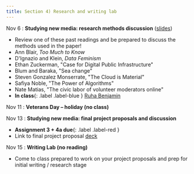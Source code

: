 ```yaml
---
title: Section 4) Research and writing lab
---
```

Nov 6
: **Studying new media: research methods discussion** ([slides](https://docs.google.com/presentation/d/1kvL2l5hv2CUMh8w8y8Y-JJzKh8XVHe1pKceJT-QlYj8/edit#slide=id.g3114a47a5b1_0_114))
- Review one of these past readings and be prepared to discuss the methods used in the paper! 
- Ann Blair, _Too Much to Know_ 
- D'Ignazio and Klein, _Data Feminism_ 
- Ethan Zuckerman, "Case for Digital Public Infrastructure" 
- Blum and Baraka, "Sea change" 
- Steven Gonzalez Monserrate, "The Cloud is Material" 
- Safiya Noble, "The Power of Algorithms" 
- Nate Matias, "The civic labor of volunteer moderators online"
- **In class**{: .label .label-blue } [Ruha Benjamin](https://www.youtube.com/watch?v=QO3nY_u6hos)

Nov 11 
: **Veterans Day – holiday (no class)**

Nov 13
: **Studying new media: final project proposals and discussion**
- **Assignment 3 + 4a due**{: .label .label-red } 
- Link to final project proposal [deck](https://docs.google.com/presentation/d/1K6U8tAHG4w23jkQpWRQ_cPLyzyPnd4XEzJZci4bN-gs/edit?usp=sharing)

Nov 15
: **Writing Lab (no reading)** 
- Come to class prepared to work on your project proposals and prep for initial writing / research stage 
